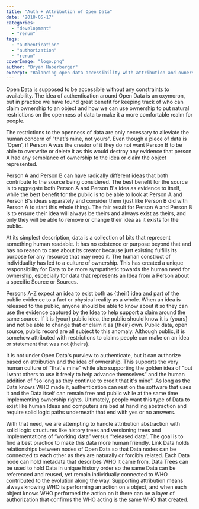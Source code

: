 ```yaml
---
title: "Auth + Attribution of Open Data"
date: "2018-05-17"
categories: 
  - "development"
  - "rerum"
tags: 
  - "authentication"
  - "authorization"
  - "rerum"
coverImage: "logo.png"
author: "Bryan Haberberger"
excerpt: "Balancing open data accessibility with attribution and ownership rights through versioning trees and metadata to preserve creator credit while enabling public reuse."
---
```


Open Data is supposed to be accessible without any constraints to availability.   The idea of authentication around Open Data is an oxymoron, but in practice we have found great benefit for keeping track of who can claim ownership to an object and how we can use ownership to put natural restrictions on the openness of data to make it a more comfortable realm for people.

The restrictions to the openness of data are only necessary to alleviate the human concern of "that's mine, not yours".  Even though a piece of data is 'Open', if Person A was the creator of it they do not want Person B to be able to overwrite or delete it as this would destroy any evidence that person A had any semblance of ownership to the idea or claim the object represented.

Person A and Person B can have radically different ideas that both contribute to the source being considered.  The best benefit for the source is to aggregate both Person A and Person B's idea as evidence to itself, while the best benefit for the public is to be able to look at Person A and Person B's ideas separately and consider them (just like Person B did with Person A to start this whole thing).  The fair result for Person A and Person B is to ensure their idea will always be theirs and always exist as theirs, and only they will be able to remove or change their idea as it exists for the public.

At its simplest description, data is a collection of bits that represent something human readable.  It has no existence or purpose beyond that and has no reason to care about its creator because just existing fulfills its purpose for any resource that may need it.  The human construct of individuality has led to a culture of ownership.  This has created a unique responsibility for Data to be more sympathetic towards the human need for ownership, especially for data that represents an Idea from a Person about a specific Source or Sources.

Persons A-Z expect an idea to exist both as {their} idea and part of the public evidence to a fact or physical reality as a whole.  When an idea is released to the public, anyone should be able to know about it so they can use the evidence captured by the Idea to help support a claim around the same source.  If it is {your} public idea, the public should know it is {yours} and not be able to change that or claim it as {their} own.  Public data, open source, public record are all subject to this anomaly.  Although public, it is somehow attributed with restrictions to claims people can make on an idea or statement that was not {theirs}.

It is not under Open Data's purview to authenticate, but it can authorize based on attribution and the idea of ownership.  This supports the very human culture of "that's mine" while also supporting the golden idea of "but I want others to use it freely to help advance themselves" and the human addition of "so long as they continue to credit that it's mine".  As long as the Data knows WHO made it, authentication can rest on the software that uses it and the Data itself can remain free and public while at the same time implementing ownership rights.  Ultimately, people want this type of Data to exist like human Ideas and computers are bad at handling abstraction and require solid logic paths underneath that end with yes or no answers.

With that need, we are attempting to handle attribution abstraction with solid logic structures like history trees and versioning trees and implementations of “working data” versus “released data”.  The goal is to find a best practice to make this data more human friendly.  Link Data holds relationships between nodes of Open Data so that Data nodes can be connected to each other as they are naturally or forcibly related.  Each Data node can hold metadata that describes WHO it came from.  Data Trees can be used to hold Data in unique history order so the same Data can be referenced and reused, yet remain individually connected to WHO contributed to the evolution along the way.  Supporting attribution means always knowing WHO is performing an action on a object, and when each object knows WHO performed the action on it there can be a layer of authorization that confirms the WHO acting is the same WHO that created.
